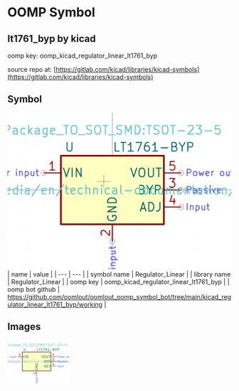 # OOMP Symbol  
## lt1761_byp  by kicad  
  
oomp key: oomp_kicad_regulator_linear_lt1761_byp  
  
source repo at: [https://gitlab.com/kicad/libraries/kicad-symbols](https://gitlab.com/kicad/libraries/kicad-symbols)  
## Symbol  
  
[![working.png](working_600.png)](working.png)  
| name | value | 
| --- | --- | 
| symbol name | Regulator_Linear | 
| library name | Regulator_Linear | 
| oomp key | oomp_kicad_regulator_linear_lt1761_byp | 
| oomp bot github | https://github.com/oomlout/oomlout_oomp_symbol_bot/tree/main/kicad_regulator_linear_lt1761_byp/working | 
## Images  
  
[![working.png](working_140.png)](working.png)  
